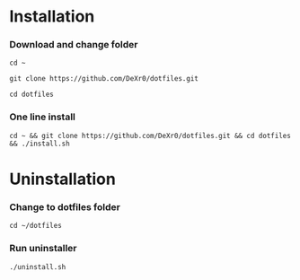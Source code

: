 # Installation
### Download and change folder
```
cd ~

git clone https://github.com/DeXr0/dotfiles.git

cd dotfiles
```
### One line install
```
cd ~ && git clone https://github.com/DeXr0/dotfiles.git && cd dotfiles && ./install.sh
```

# Uninstallation

### Change to dotfiles folder
```
cd ~/dotfiles
```

### Run uninstaller
```
./uninstall.sh
```
